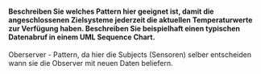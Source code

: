 #### Beschreiben Sie welches Pattern hier geeignet ist, damit die angeschlossenen Zielsysteme jederzeit die aktuellen Temperaturwerte zur Verfügung haben. Beschreiben Sie beispielhaft einen typischen Datenabruf in einem UML Sequence Chart.

Oberserver - Pattern, da hier die Subjects (Sensoren) selber entscheiden wann sie die Observer mit neuen Daten beliefern.
